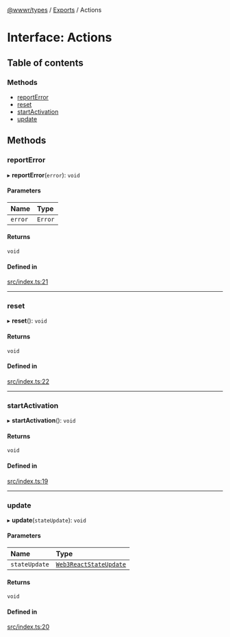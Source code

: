 [@wwwr/types](../README.md) / [Exports](../modules.md) / Actions

# Interface: Actions

## Table of contents

### Methods

- [reportError](Actions.md#reporterror)
- [reset](Actions.md#reset)
- [startActivation](Actions.md#startactivation)
- [update](Actions.md#update)

## Methods

### reportError

▸ **reportError**(`error`): `void`

#### Parameters

| Name    | Type    |
| :------ | :------ |
| `error` | `Error` |

#### Returns

`void`

#### Defined in

[src/index.ts:21](https://github.com/sambacha/w3r/blob/ec0b730/packages/types/src/index.ts#L21)

---

### reset

▸ **reset**(): `void`

#### Returns

`void`

#### Defined in

[src/index.ts:22](https://github.com/sambacha/w3r/blob/ec0b730/packages/types/src/index.ts#L22)

---

### startActivation

▸ **startActivation**(): `void`

#### Returns

`void`

#### Defined in

[src/index.ts:19](https://github.com/sambacha/w3r/blob/ec0b730/packages/types/src/index.ts#L19)

---

### update

▸ **update**(`stateUpdate`): `void`

#### Parameters

| Name          | Type                                              |
| :------------ | :------------------------------------------------ |
| `stateUpdate` | [`Web3ReactStateUpdate`](Web3ReactStateUpdate.md) |

#### Returns

`void`

#### Defined in

[src/index.ts:20](https://github.com/sambacha/w3r/blob/ec0b730/packages/types/src/index.ts#L20)
